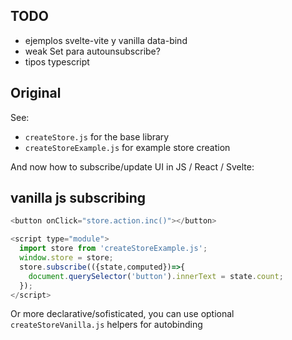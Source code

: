 
## TODO
- ejemplos svelte-vite y vanilla data-bind
- weak Set para autounsubscribe?
- tipos typescript


## Original

See:
- `createStore.js` for the base library
- `createStoreExample.js` for example store creation 

And now how to subscribe/update UI in JS / React / Svelte:


## vanilla js subscribing

```js
<button onClick="store.action.inc()"></button>

<script type="module">
  import store from 'createStoreExample.js';
  window.store = store;
  store.subscribe(({state,computed})=>{
    document.querySelector('button').innerText = state.count;
  });
</script>
```

Or more declarative/sofisticated, you can use optional `createStoreVanilla.js` helpers for autobinding






